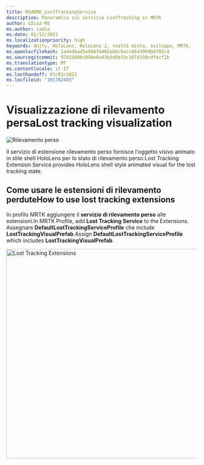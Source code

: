 ```yaml
---
title: README_LostTrackingService
description: Panoramica sul servizio LostTracking in MRTK
author: CDiaz-MS
ms.author: cadia
ms.date: 01/12/2021
ms.localizationpriority: high
keywords: Unity, HoloLens, HoloLens 2, realtà mista, sviluppo, MRTK,
ms.openlocfilehash: 1a4edbad5e908f6402eb6c0acc8643009b8f82c4
ms.sourcegitcommit: 97815006c09be0a43b3d9b33c1674150cdfecf2b
ms.translationtype: MT
ms.contentlocale: it-IT
ms.lasthandoff: 03/03/2021
ms.locfileid: "101782455"
---
```

# <a name="lost-tracking-visualization"></a><span data-ttu-id="7c0a3-104">Visualizzazione di rilevamento persa</span><span class="sxs-lookup"><span data-stu-id="7c0a3-104">Lost tracking visualization</span></span>

![Rilevamento perso](Images/LostTracking/LostTrackingVisualization.jpg)

<span data-ttu-id="7c0a3-106">Il servizio di estensione rilevamento perso fornisce l'oggetto visivo animato in stile shell HoloLens per lo stato di rilevamento perso.</span><span class="sxs-lookup"><span data-stu-id="7c0a3-106">Lost Tracking Extension Service provides HoloLens shell style animated visual for the lost tracking state.</span></span>

## <a name="how-to-use-lost-tracking-extensions"></a><span data-ttu-id="7c0a3-107">Come usare le estensioni di rilevamento perdute</span><span class="sxs-lookup"><span data-stu-id="7c0a3-107">How to use lost tracking extensions</span></span>

<span data-ttu-id="7c0a3-108">In profilo MRTK aggiungere il **servizio di rilevamento perso** alle estensioni.</span><span class="sxs-lookup"><span data-stu-id="7c0a3-108">In MRTK Profile, add **Lost Tracking Service** to the Extensions.</span></span> <span data-ttu-id="7c0a3-109">Assegnare **DefaultLostTrackingServiceProfile** che include **LostTrackingVisualPrefab**.</span><span class="sxs-lookup"><span data-stu-id="7c0a3-109">Assign **DefaultLostTrackingServiceProfile** which includes **LostTrackingVisualPrefab**.</span></span>

<img src="Images/LostTracking/LostTracking_Extensions.png" width="550" alt="Lost Tracking Extensions">
